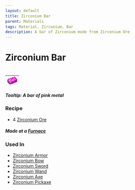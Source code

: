 ```yaml
---
layout: default
title: Zirconium Bar
parent: Materials
tags: Material, Zirconium, Bar
description: A bar of Zirconium mode from Zirconium Ore
---
```


# Zirconium Bar
#
| ![Icon](https://raw.githubusercontent.com/RickLugtigheid/SupernovaMod/main/Items/Materials/ZirconiumBar.png) |
| ------ |

##### Tooltip: *A bar of pink metal*

### Recipe
- 4 [Zirconium Ore](https://ricklugtigheid.github.io/SupernovaMod/docs/items/materials/rime)

##### Made at a [Furnace](https://terraria.fandom.com/wiki/Furnace)


### Used In
- [Zirconium Armor](https://ricklugtigheid.github.io/SupernovaMod/docs/items/armor/zirconium_set/)
- [Zirconium Bow](https://ricklugtigheid.github.io/SupernovaMod/docs/items/weapons/zirconium_bow/)
- [Zirconium Sword](https://ricklugtigheid.github.io/SupernovaMod/docs/items/weapons/zirconium_sword/)
- [Zirconium Wand](https://ricklugtigheid.github.io/SupernovaMod/docs/items/weapons/zirconium_wand/)
- [Zirconium Axe](https://ricklugtigheid.github.io/SupernovaMod/docs/items/tools/zirconium_axe)
- [Zirconium Pickaxe](https://ricklugtigheid.github.io/SupernovaMod/docs/items/tools/zirconium_pickaxe)